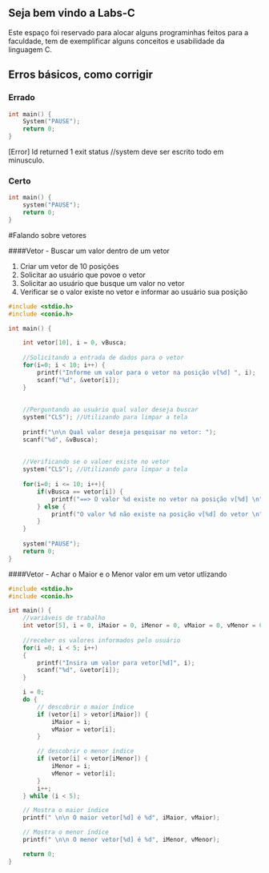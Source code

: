 ## Seja bem vindo a Labs-C

Este espaço foi reservado para alocar alguns programinhas feitos para a faculdade, tem de exemplificar alguns conceitos e usabilidade da linguagem C. 


## Erros básicos, como corrigir

### Errado

```c
int main() {	
	System("PAUSE");
	return 0;
}
```

[Error] ld returned 1 exit status //system deve ser escrito todo em minusculo.

### Certo
```c
int main() {
	system("PAUSE");
	return 0;
}
```


#Falando sobre vetores

####Vetor - Buscar um valor dentro de um vetor
1. Criar um vetor de 10 posições
1. Solicitar ao usuário que povoe o vetor
1. Solicitar ao usuário que busque um valor no vetor
1. Verificar se o valor existe no vetor e informar ao usuário sua posição

```c
#include <stdio.h>
#include <conio.h>

int main() {

	int vetor[10], i = 0, vBusca;
	
	//Solicitando a entrada de dados para o vetor
	for(i=0; i < 10; i++) {
		printf("Informe um valor para o vetor na posição v[%d] ", i);
		scanf("%d", &vetor[i]);
	}
	
	
	//Perguntando ao usuário qual valor deseja buscar
	system("CLS"); //Utilizando para limpar a tela
	
	printf("\n\n Qual valor deseja pesquisar no vetor: ");
	scanf("%d", &vBusca);
	
	
	//Verificando se o valoer existe no vetor
	system("CLS"); //Utilizando para limpar a tela
	
	for(i=0; i <= 10; i++){
		if(vBusca == vetor[i]) {
			printf("==> O valor %d existe no vetor na posição v[%d] \n", vBusca, i);
		} else {
			printf("O valor %d não existe na posição v[%d] do vetor \n", vBusca, i);
		}
	}
		
	system("PAUSE");
	return 0;
}
```

####Vetor - Achar o Maior e o Menor valor em um vetor utlizando 
```c
#include <stdio.h>
#include <conio.h>

int main() {
	//variáveis de trabalho
    int vetor[5], i = 0, iMaior = 0, iMenor = 0, vMaior = 0, vMenor = 0;
	
	//receber os valores informados pelo usuário
    for(i =0; i < 5; i++)
    {
    	printf("Insira um valor para vetor[%d]", i);
    	scanf("%d", &vetor[i]);
	}

	i = 0;
    do {
        // descobrir o maior índice
        if (vetor[i] > vetor[iMaior]) {
            iMaior = i;
            vMaior = vetor[i];
        }

        // descobrir o menor índice
        if (vetor[i] < vetor[iMenor]) {
            iMenor = i;
            vMenor = vetor[i];
        }
        i++;
    } while (i < 5);

    // Mostra o maior índice
    printf(" \n\n O maior vetor[%d] é %d", iMaior, vMaior);

    // Mostra o menor índice
    printf(" \n\n O menor vetor[%d] é %d", iMenor, vMenor);

    return 0;
}
```